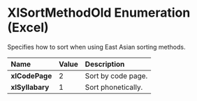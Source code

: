 
# XlSortMethodOld Enumeration (Excel)

Specifies how to sort when using East Asian sorting methods.



|**Name**|**Value**|**Description**|
|:-----|:-----|:-----|
|**xlCodePage**|2|Sort by code page.|
|**xlSyllabary**|1|Sort phonetically.|
